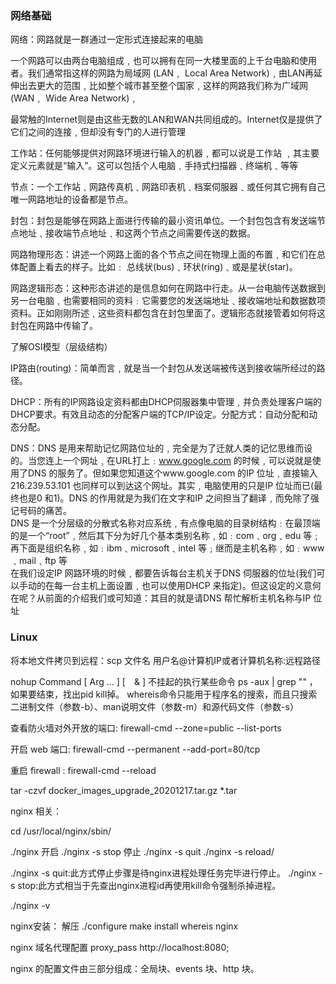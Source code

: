 
### 网络基础

网络：网路就是一群通过一定形式连接起来的电脑

一个网路可以由两台电脑组成﹐也可以拥有在同一大楼里面的上千台电脑和使用者。我们通常指这样的网路为局域网 (LAN﹐ Local Area Network)﹐由LAN再延伸出去更大的范围﹐比如整个城市甚至整个国家﹐这样的网路我们称为广域网 (WAN﹐ Wide Area Network)﹐

最常触的Internet则是由这些无数的LAN和WAN共同组成的。Internet仅是提供了它们之间的连接﹐但却没有专门的人进行管理

工作站：任何能够提供对网路环境进行输入的机器﹐都可以说是工作站 ﹐其主要定义元素就是“输入”。这可以包括个人电脑﹑手持式扫描器﹑终端机﹑等等


节点：一个工作站﹑网路传真机﹑网路印表机﹑档案伺服器﹑或任何其它拥有自己唯一网路地址的设备都是节点。

封包：封包是能够在网路上面进行传输的最小资讯单位。一个封包包含有发送端节点地址﹑接收端节点地址﹑和这两个节点之间需要传送的数据。

网路物理形态：讲述一个网路上面的各个节点之间在物理上面的布置﹐和它们在总体配置上看去的样子。比如﹕ 总线状(bus)﹑环状(ring)﹑或是星状(star)。

网路逻辑形态：这种形态讲述的是信息如何在网路中行走。从一台电脑传送数据到另一台电脑﹐也需要相同的资料﹕它需要您的发送端地址﹑接收端地址和数据数项资料。正如刚刚所述﹐这些资料都包含在封包里面了。逻辑形态就接管着如何将这封包在网路中传输了。

了解OSI模型（层级结构）

IP路由(routing)：简单而言﹐就是当一个封包从发送端被传送到接收端所经过的路径。

DHCP：所有的IP网路设定资料都由DHCP伺服器集中管理﹐并负责处理客户端的DHCP要求。有效且动态的分配客户端的TCP/IP设定。分配方式：自动分配和动态分配。

DNS：DNS 是用来帮助记忆网路位址的﹐完全是为了迁就人类的记忆思维而设的。当您连上一个网址﹐在URL打上﹕www.google.com 的时候﹐可以说就是使用了DNS 的服务了。但如果您知道这个www.google.com 的IP 位址﹐直接输入216.239.53.101 也同样可以到达这个网址。其实﹐电脑使用的只是IP 位址而已(最终也是0 和1)。DNS 的作用就是为我们在文字和IP 之间担当了翻译﹐而免除了强记号码的痛苦。</br>
DNS 是一个分层级的分散式名称对应系统﹐有点像电脑的目录树结构﹕在最顶端的是一个“root”﹐然后其下分为好几个基本类别名称﹐如﹕com﹑org﹑edu 等﹔再下面是组织名称﹐如﹕ibm﹑microsoft﹑intel 等﹔继而是主机名称﹐如﹕www﹑mail﹑ftp 等</br>
在我们设定IP 网路环境的时候﹐都要告诉每台主机关于DNS 伺服器的位址(我们可以手动的在每一台主机上面设置﹐也可以使用DHCP 来指定)。但这设定的义意何在呢？从前面的介绍我们或可知道：其目的就是请DNS 帮忙解析主机名称与IP 位址



### Linux
将本地文件拷贝到远程：scp 文件名 用户名@计算机IP或者计算机名称:远程路径

nohup Command [ Arg … ] [　& ]  不挂起的执行某些命令
ps -aux | grep ""  ，如果要结束，找出pid kill掉。 
whereis命令只能用于程序名的搜索，而且只搜索二进制文件（参数-b）、man说明文件（参数-m）和源代码文件（参数-s）

查看防火墙对外开放的端口: firewall-cmd --zone=public --list-ports

开启 web 端口: firewall-cmd --permanent --add-port=80/tcp

重启 firewall : firewall-cmd --reload

tar -czvf docker_images_upgrade_20201217.tar.gz *.tar

nginx 相关：

cd /usr/local/nginx/sbin/

./nginx 开启
./nginx -s stop 停止
./nginx -s quit
./nginx -s reload/

./nginx -s quit:此方式停止步骤是待nginx进程处理任务完毕进行停止。
./nginx -s stop:此方式相当于先查出nginx进程id再使用kill命令强制杀掉进程。

./nginx -v


nginx安装： 解压 ./configure  make install    whereis nginx


nginx 域名代理配置
proxy_pass http://localhost:8080;  


nginx 的配置文件由三部分组成：全局块、events 块、http 块。 

